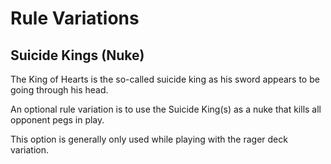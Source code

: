 # Rule Variations

## Suicide Kings (Nuke)
The King of Hearts is the so-called suicide king as his sword appears to be going through his head.

An optional rule variation is to use the Suicide King(s) as a nuke that kills all opponent pegs in play.

This option is generally only used while playing with the rager deck variation.